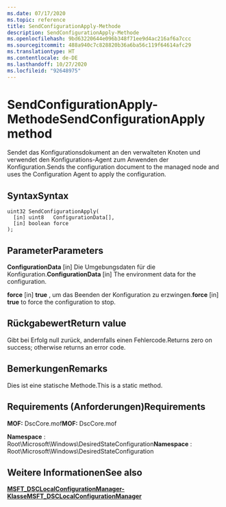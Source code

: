 ```yaml
---
ms.date: 07/17/2020
ms.topic: reference
title: SendConfigurationApply-Methode
description: SendConfigurationApply-Methode
ms.openlocfilehash: 9bd63220644e096b348f71ee9d4ac216af6a7ccc
ms.sourcegitcommit: 488a940c7c828820b36a6ba56c119f64614afc29
ms.translationtype: HT
ms.contentlocale: de-DE
ms.lasthandoff: 10/27/2020
ms.locfileid: "92648975"
---
```

# <a name="sendconfigurationapply-method"></a><span data-ttu-id="3222e-103">SendConfigurationApply-Methode</span><span class="sxs-lookup"><span data-stu-id="3222e-103">SendConfigurationApply method</span></span>

<span data-ttu-id="3222e-104">Sendet das Konfigurationsdokument an den verwalteten Knoten und verwendet den Konfigurations-Agent zum Anwenden der Konfiguration.</span><span class="sxs-lookup"><span data-stu-id="3222e-104">Sends the configuration document to the managed node and uses the Configuration Agent to apply the configuration.</span></span>

## <a name="syntax"></a><span data-ttu-id="3222e-105">Syntax</span><span class="sxs-lookup"><span data-stu-id="3222e-105">Syntax</span></span>

```mof
uint32 SendConfigurationApply(
  [in] uint8   ConfigurationData[],
  [in] boolean force
);
```

## <a name="parameters"></a><span data-ttu-id="3222e-106">Parameter</span><span class="sxs-lookup"><span data-stu-id="3222e-106">Parameters</span></span>

<span data-ttu-id="3222e-107">**ConfigurationData** \[in\] Die Umgebungsdaten für die Konfiguration.</span><span class="sxs-lookup"><span data-stu-id="3222e-107">**ConfigurationData** \[in\] The environment data for the configuration.</span></span>

<span data-ttu-id="3222e-108">**force** \[in\] **true** , um das Beenden der Konfiguration zu erzwingen.</span><span class="sxs-lookup"><span data-stu-id="3222e-108">**force** \[in\] **true** to force the configuration to stop.</span></span>

## <a name="return-value"></a><span data-ttu-id="3222e-109">Rückgabewert</span><span class="sxs-lookup"><span data-stu-id="3222e-109">Return value</span></span>

<span data-ttu-id="3222e-110">Gibt bei Erfolg null zurück, andernfalls einen Fehlercode.</span><span class="sxs-lookup"><span data-stu-id="3222e-110">Returns zero on success; otherwise returns an error code.</span></span>

## <a name="remarks"></a><span data-ttu-id="3222e-111">Bemerkungen</span><span class="sxs-lookup"><span data-stu-id="3222e-111">Remarks</span></span>

<span data-ttu-id="3222e-112">Dies ist eine statische Methode.</span><span class="sxs-lookup"><span data-stu-id="3222e-112">This is a static method.</span></span>

## <a name="requirements"></a><span data-ttu-id="3222e-113">Requirements (Anforderungen)</span><span class="sxs-lookup"><span data-stu-id="3222e-113">Requirements</span></span>

<span data-ttu-id="3222e-114">**MOF:** DscCore.mof</span><span class="sxs-lookup"><span data-stu-id="3222e-114">**MOF:** DscCore.mof</span></span>

<span data-ttu-id="3222e-115">**Namespace** : Root\Microsoft\Windows\DesiredStateConfiguration</span><span class="sxs-lookup"><span data-stu-id="3222e-115">**Namespace** : Root\Microsoft\Windows\DesiredStateConfiguration</span></span>

## <a name="see-also"></a><span data-ttu-id="3222e-116">Weitere Informationen</span><span class="sxs-lookup"><span data-stu-id="3222e-116">See also</span></span>

[<span data-ttu-id="3222e-117">**MSFT_DSCLocalConfigurationManager-Klasse**</span><span class="sxs-lookup"><span data-stu-id="3222e-117">**MSFT_DSCLocalConfigurationManager**</span></span>](msft-dsclocalconfigurationmanager.md)
